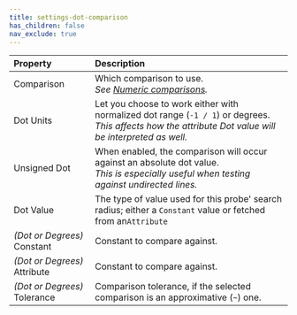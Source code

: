 ```yaml
---
title: settings-dot-comparison
has_children: false
nav_exclude: true
---
```



| Property       | Description          |
|:-------------|:------------------|
| Comparison          | Which comparison to use.<br>*See [Numeric comparisons](/PCGExtendedToolkit/doc-general/comparisons.html#numeric-comparisons).* |
| Dot Units             | Let you choose to work either with normalized dot range (`-1 / 1`) or degrees.<br>*This affects how the attribute Dot value will be interpreted as well.* |
| Unsigned Dot           | When enabled, the comparison will occur against an absolute dot value.<br>*This is especially useful when testing against undirected lines.* |
| Dot Value           | The type of value used for this probe' search radius; either a `Constant` value or fetched from an`Attribute` |
| *(Dot or Degrees)* Constant  | Constant to compare against. |
| *(Dot or Degrees)* Attribute | Constant to compare against. |
| *(Dot or Degrees)* Tolerance  | Comparison tolerance, if the selected comparison is an approximative (`~`) one. |
